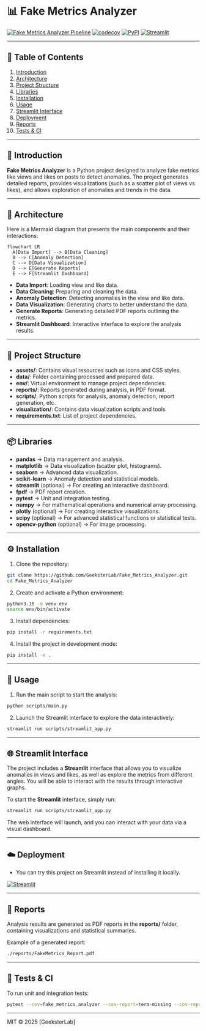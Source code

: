 
# 📊 Fake Metrics Analyzer

[![Fake Metrics Analyzer Pipeline](https://github.com/GeeksterLab/FakeMetricsAnalyzer/actions/workflows/ci.yml/badge.svg)](https://github.com/GeeksterLab/FakeMetricsAnalyzer/actions)
[![codecov](https://codecov.io/gh/GeeksterLab/FakeMetricsAnalyzer/branch/master/graph/badge.svg?token=JFVJZ7LKDV)](https://codecov.io/gh/GeeksterLab/FakeMetricsAnalyzer)
[![PyPI](https://img.shields.io/pypi/v/fake-metrics-analyser.svg)](https://pypi.org/project/fake-metrics-analyser)
[![Streamlit](https://static.streamlit.io/badges/streamlit_badge_black_white.svg)](https://fakemetricsanalyser.streamlit.app)

---

## 📖 Table of Contents

1.  [Introduction](#-introduction)  
2.  [Architecture](#-architecture)  
3.  [Project Structure](#-project-structure)  
4.  [Libraries](#-libraries)  
5.  [Installation](#-installation)  
6.  [Usage](#-usage)  
7.  [Streamlit Interface](#-streamlit-interface)  
8.  [Deployment](#-deployment)  
9.  [Reports](#-reports)  
10. [Tests & CI](#-tests--ci)  


---

## 🧐 Introduction

**Fake Metrics Analyzer** is a Python project designed to analyze fake metrics like views and likes on posts to detect anomalies. The project generates detailed reports, provides visualizations (such as a scatter plot of views vs likes), and allows exploration of anomalies and trends in the data.

---

## 🚧 Architecture

Here is a Mermaid diagram that presents the main components and their interactions:

```mermaid
flowchart LR
  A[Data Import] --> B[Data Cleaning]
  B --> C[Anomaly Detection]
  C --> D[Data Visualization]
  D --> E[Generate Reports]
  E --> F[Streamlit Dashboard]
```

- **Data Import**: Loading view and like data.
- **Data Cleaning**: Preparing and cleaning the data.
- **Anomaly Detection**: Detecting anomalies in the view and like data.
- **Data Visualization**: Generating charts to better understand the data.
- **Generate Reports**: Generating detailed PDF reports outlining the metrics.
- **Streamlit Dashboard**: Interactive interface to explore the analysis results.

---

## 📁 Project Structure

- **assets/**: Contains visual resources such as icons and CSS styles.
- **data/**: Folder containing processed and prepared data.
- **env/**: Virtual environment to manage project dependencies.
- **reports/**: Reports generated during analysis, in PDF format.
- **scripts/**: Python scripts for analysis, anomaly detection, report generation, etc.
- **visualization/**: Contains data visualization scripts and tools.
- **requirements.txt**: List of project dependencies.

---

## 📦 Libraries

* **pandas** → Data management and analysis.
* **matplotlib** → Data visualization (scatter plot, histograms).
* **seaborn** → Advanced data visualization.
* **scikit-learn** → Anomaly detection and statistical models.
* **streamlit** (optional) → For creating an interactive dashboard.
* **fpdf** → PDF report creation.
* **pytest** → Unit and integration testing.
* **numpy** → For mathematical operations and numerical array processing.
* **plotly** (optional) → For creating interactive visualizations.
* **scipy** (optional) → For advanced statistical functions or statistical tests.
* **opencv-python** (optional) → For image processing.

---

## ⚙️ Installation

1. Clone the repository:
```bash
git clone https://github.com/GeeksterLab/Fake_Metrics_Analyzer.git
cd Fake_Metrics_Analyzer
```

2. Create and activate a Python environment:
```bash
python3.10 -m venv env
source env/bin/activate
```

3. Install dependencies:
```bash
pip install -r requirements.txt
```

4. Install the project in development mode:
```bash
pip install -e .
```

---

## 🚀 Usage

1. Run the main script to start the analysis:
```bash
python scripts/main.py
```

2. Launch the Streamlit interface to explore the data interactively:
```bash
streamlit run scripts/streamlit_app.py
```

---

## 🌐 Streamlit Interface

The project includes a **Streamlit** interface that allows you to visualize anomalies in views and likes, as well as explore the metrics from different angles. You will be able to interact with the results through interactive graphs.

To start the **Streamlit** interface, simply run:
```bash
streamlit run scripts/streamlit_app.py
```

The web interface will launch, and you can interact with your data via a visual dashboard.

---

## ☁️  Deployment

- You can try this project on Streamlit instead of installing it locally.

[![Streamlit](https://static.streamlit.io/badges/streamlit_badge_black_white.svg)](https://fakemetricsanalyser.streamlit.app)


---

## 📑 Reports

Analysis results are generated as PDF reports in the **reports/** folder, containing visualizations and statistical summaries.

Example of a generated report:
```bash
./reports/FakeMetrics_Report.pdf
```

---

## 🧪 Tests & CI

To run unit and integration tests:
```bash
pytest --cov=fake_metrics_analyzer --cov-report=term-missing --cov-report=xml
```

---

MIT © 2025 [GeeksterLab]
